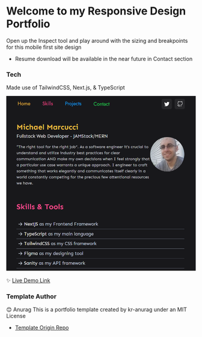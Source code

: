 <h1>
    Welcome to my Responsive Design Portfolio
</h1>
Open up the Inspect tool and play around with the sizing and breakpoints for this mobile first site design

- Resume download will be available in the near future in Contact section

### Tech
Made use of TailwindCSS, Next.js, & TypeScript

![Demo](./public/assets/docs/portdemo.png)

✨ [Live Demo Link]()


### Template Author
😊 Anurag
This is a portfolio template created by kr-anurag under an MIT License

- [Template Origin Repo](https://github.com/kr-anurag/portfolio)

